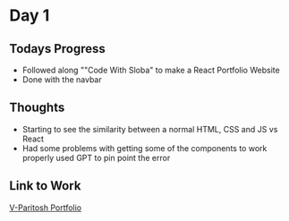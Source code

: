 # Day 1

## Todays Progress

- Followed along ""Code With Sloba" to make a React Portfolio Website 
- Done with the navbar

## Thoughts
- Starting to see the similarity between a normal HTML, CSS and JS vs React
- Had some problems with getting some of the components to work properly used GPT to pin point the error

## Link to Work
[V-Paritosh Portfolio](https://github.com/V-Paritosh/V-Paritosh.github.io)
